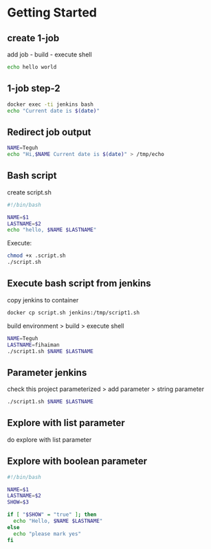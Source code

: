 # Getting Started 

## create 1-job
add job - build - execute shell
```bash
echo hello world
```

## 1-job step-2
```bash
docker exec -ti jenkins bash
echo "Current date is $(date)"
```

## Redirect job output
```bash
NAME=Teguh
echo "Hi,$NAME Current date is $(date)" > /tmp/echo
```

## Bash script
create script.sh
```bash
#!/bin/bash

NAME=$1
LASTNAME=$2
echo "hello, $NAME $LASTNAME"
```
Execute:
```bash
chmod +x .script.sh
./script.sh
```

## Execute bash script from jenkins
copy jenkins to container
```bash
docker cp script.sh jenkins:/tmp/script1.sh
```

build environment > build > execute shell
```bash
NAME=Teguh
LASTNAME=fihaiman
./script1.sh $NAME $LASTNAME
```

## Parameter jenkins
check this project parameterized > add parameter > string parameter 
```bash
./script1.sh $NAME $LASTNAME
```

## Explore with list parameter 
do explore with list parameter

## Explore with boolean parameter
```bash
#!/bin/bash

NAME=$1
LASTNAME=$2
SHOW=$3

if [ "$SHOW" = "true" ]; then
  echo "Hello, $NAME $LASTNAME"
else
  echo "please mark yes"
fi
```
